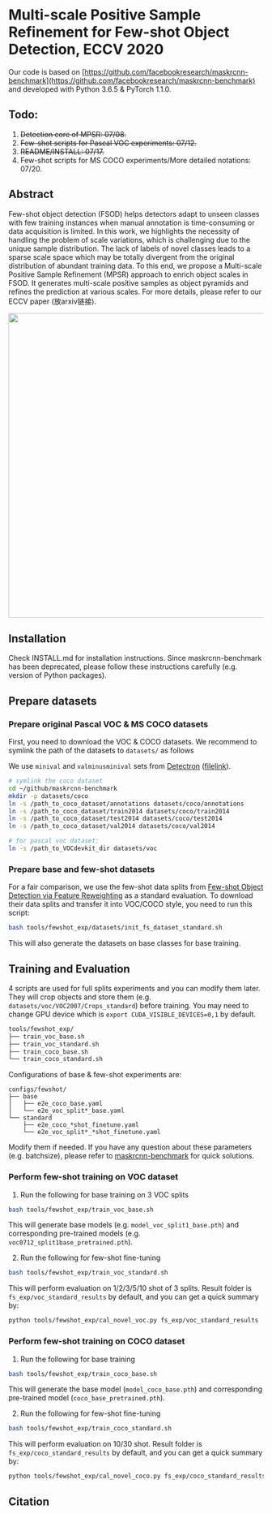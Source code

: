 # Multi-scale Positive Sample Refinement for Few-shot Object Detection, ECCV 2020

Our code is based on  [https://github.com/facebookresearch/maskrcnn-benchmark](https://github.com/facebookresearch/maskrcnn-benchmark) and developed with Python 3.6.5 & PyTorch 1.1.0.

## Todo:
1. ~~Detection core of MPSR: 07/08.~~
2. ~~Few-shot scripts for Pascal VOC experiments: 07/12.~~
3. ~~README/INSTALL: 07/17.~~
4. Few-shot scripts for MS COCO experiments/More detailed notations: 07/20.

## Abstract
Few-shot object detection (FSOD) helps detectors adapt to unseen classes with few training instances when manual annotation is time-consuming or data acquisition is limited.
In this work, we highlights the necessity of handling the problem of scale variations, which is challenging due to the unique sample distribution.
The lack of labels of novel classes leads to a sparse scale space which may be totally divergent from the original distribution of abundant training data. 
To this end, we propose a Multi-scale Positive Sample Refinement (MPSR) approach to enrich object scales in FSOD. 
It generates multi-scale positive samples as object pyramids and refines the prediction at various scales. For more details, please refer to our ECCV paper (放arxiv链接). 


<div align=center>
<img src="https://github.com/jiaxi-wu/MPSR/blob/master/tools/fewshot_exp/MPSR_arch.jpg" width="600">
</div>

## Installation
Check INSTALL.md for installation instructions. Since maskrcnn-benchmark has been deprecated, please follow these instructions carefully (e.g. version of Python packages).

## Prepare datasets

### Prepare original Pascal VOC & MS COCO datasets
First, you need to download the VOC & COCO datasets.
We recommend to symlink the path of the datasets to `datasets/` as follows

We use `minival` and `valminusminival` sets from [Detectron](https://github.com/facebookresearch/Detectron/blob/master/detectron/datasets/data/README.md#coco-minival-annotations) ([filelink](https://dl.fbaipublicfiles.com/detectron/coco/coco_annotations_minival.tgz)).

```bash
# symlink the coco dataset
cd ~/github/maskrcnn-benchmark
mkdir -p datasets/coco
ln -s /path_to_coco_dataset/annotations datasets/coco/annotations
ln -s /path_to_coco_dataset/train2014 datasets/coco/train2014
ln -s /path_to_coco_dataset/test2014 datasets/coco/test2014
ln -s /path_to_coco_dataset/val2014 datasets/coco/val2014

# for pascal voc dataset:
ln -s /path_to_VOCdevkit_dir datasets/voc
```

### Prepare base and few-shot datasets
For a fair comparison, we use the few-shot data splits from [Few-shot Object Detection via Feature Reweighting](https://github.com/bingykang/Fewshot_Detection) as a standard evaluation.
To download their data splits and transfer it into VOC/COCO style, you need to run this script:
```bash
bash tools/fewshot_exp/datasets/init_fs_dataset_standard.sh
```
This will also generate the datasets on base classes for base training.

## Training and Evaluation
4 scripts are used for full splits experiments and you can modify them later. 
They will crop objects and store them (e.g. `datasets/voc/VOC2007/Crops_standard`) before training.
You may need to change GPU device which is `export CUDA_VISIBLE_DEVICES=0,1` by default.
```bash
tools/fewshot_exp/
├── train_voc_base.sh
├── train_voc_standard.sh
├── train_coco_base.sh
└── train_coco_standard.sh
```

Configurations of base & few-shot experiments are:
```base
configs/fewshot/
├── base
│   ├── e2e_coco_base.yaml
│   └── e2e_voc_split*_base.yaml
└── standard
    ├── e2e_coco_*shot_finetune.yaml
    └── e2e_voc_split*_*shot_finetune.yaml
```
Modify them if needed. If you have any question about these parameters (e.g. batchsize), please refer to [maskrcnn-benchmark](https://github.com/facebookresearch/maskrcnn-benchmark) for quick solutions.

### Perform few-shot training on VOC dataset
1. Run the following for base training on 3 VOC splits
```bash
bash tools/fewshot_exp/train_voc_base.sh
```
This will generate base models (e.g. `model_voc_split1_base.pth`) and corresponding pre-trained models (e.g. `voc0712_split1base_pretrained.pth`).

2. Run the following for few-shot fine-tuning
```bash
bash tools/fewshot_exp/train_voc_standard.sh
```
This will perform evaluation on 1/2/3/5/10 shot of 3 splits. 
Result folder is `fs_exp/voc_standard_results` by default, and you can get a quick summary by:
```bash
python tools/fewshot_exp/cal_novel_voc.py fs_exp/voc_standard_results
```

### Perform few-shot training on COCO dataset
1. Run the following for base training
```bash
bash tools/fewshot_exp/train_coco_base.sh
```
This will generate the base model (`model_coco_base.pth`) and corresponding pre-trained model (`coco_base_pretrained.pth`).

2. Run the following for few-shot fine-tuning
```bash
bash tools/fewshot_exp/train_coco_standard.sh
```
This will perform evaluation on 10/30 shot. 
Result folder is `fs_exp/coco_standard_results` by default, and you can get a quick summary by:
```bash
python tools/fewshot_exp/cal_novel_coco.py fs_exp/coco_standard_results
```

## Citation
